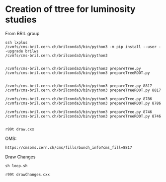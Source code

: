 Creation of ttree for luminosity studies
====

From BRIL group

    ssh lxplus
    /cvmfs/cms-bril.cern.ch/brilconda3/bin/python3 -m pip install --user --upgrade brilws
    /cvmfs/cms-bril.cern.ch/brilconda3/bin/python3


    /cvmfs/cms-bril.cern.ch/brilconda3/bin/python3 prepareTree.py
    /cvmfs/cms-bril.cern.ch/brilconda3/bin/python3 prepareTreeROOT.py
    

    /cvmfs/cms-bril.cern.ch/brilconda3/bin/python3 prepareTree.py 8817
    /cvmfs/cms-bril.cern.ch/brilconda3/bin/python3 prepareTreeROOT.py 8817
    
    /cvmfs/cms-bril.cern.ch/brilconda3/bin/python3 prepareTree.py 8786
    /cvmfs/cms-bril.cern.ch/brilconda3/bin/python3 prepareTreeROOT.py 8786
    
    /cvmfs/cms-bril.cern.ch/brilconda3/bin/python3 prepareTree.py 8746
    /cvmfs/cms-bril.cern.ch/brilconda3/bin/python3 prepareTreeROOT.py 8746
    
    
    r99t draw.cxx
    

OMS:

    https://cmsoms.cern.ch/cms/fills/bunch_info?cms_fill=8817
    

Draw Changes

    
    sh loop.sh
    
    r99t drawChanges.cxx
    
    